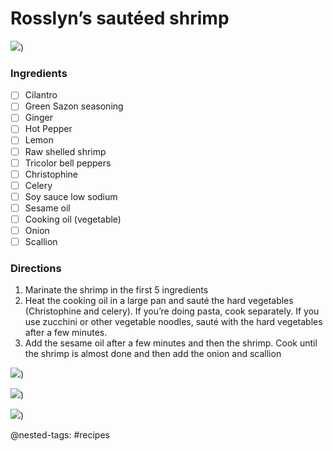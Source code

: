 # Rosslyn’s sautéed shrimp
![](00_Meta/03_Attachments/Rosslyns-sauted-shrimp/Image.jpeg))

### Ingredients
- [ ] Cilantro
- [ ] Green Sazon seasoning
- [ ] Ginger
- [ ] Hot Pepper 
- [ ] Lemon
- [ ] Raw shelled shrimp
- [ ] Tricolor bell peppers
- [ ] Christophine
- [ ] Celery
- [ ] Soy sauce low sodium
- [ ] Sesame oil
- [ ] Cooking oil (vegetable)
- [ ] Onion
- [ ] Scallion

### Directions
1. Marinate the shrimp in the first 5 ingredients
2. Heat the cooking oil in a large pan and sauté the hard vegetables (Christophine and celery). If you’re doing pasta, cook separately. If you use zucchini or other vegetable noodles, sauté with the hard vegetables after a few minutes.
3. Add the sesame oil after a few minutes and then the shrimp. Cook until the shrimp is almost done and then add the onion and scallion


![](00_Meta/03_Attachments/Rosslyns-sauted-shrimp/Image-2.jpeg))

![](00_Meta/03_Attachments/Rosslyns-sauted-shrimp/Image-3.jpeg))

![](00_Meta/03_Attachments/Rosslyns-sauted-shrimp/Image-4.jpeg))

@nested-tags: #recipes